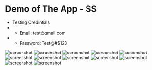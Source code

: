 # Demo of The App - SS

- Testing Credintials
- - Email: test@gmail.com
- - Password: Test@#$123

![screenshot](https://raw.githubusercontent.com/deathook007/TestImages/main/Onboarding3.png)
![screenshot](https://raw.githubusercontent.com/deathook007/TestImages/main/SignUpScreen.png)
![screenshot](https://raw.githubusercontent.com/deathook007/TestImages/main/SignUpPasswordError.png)
![screenshot](https://raw.githubusercontent.com/deathook007/TestImages/main/LoginErrorState.png)
![screenshot](https://raw.githubusercontent.com/deathook007/TestImages/main/HomePage.png)
![screenshot](https://raw.githubusercontent.com/deathook007/TestImages/main/RestaurantList.png)
![screenshot](https://raw.githubusercontent.com/deathook007/TestImages/main/RestaurantScreen.png)
![screenshot](https://raw.githubusercontent.com/deathook007/TestImages/main/Menue%20list.png)
![screenshot](https://raw.githubusercontent.com/deathook007/TestImages/main/MenuDetailModal.png)
![screenshot](https://raw.githubusercontent.com/deathook007/TestImages/main/CartScreen.png)
![screenshot](https://raw.githubusercontent.com/deathook007/TestImages/main/LoadingScreen.png)
![screenshot](https://raw.githubusercontent.com/deathook007/TestImages/main/MapIntegration.png)
